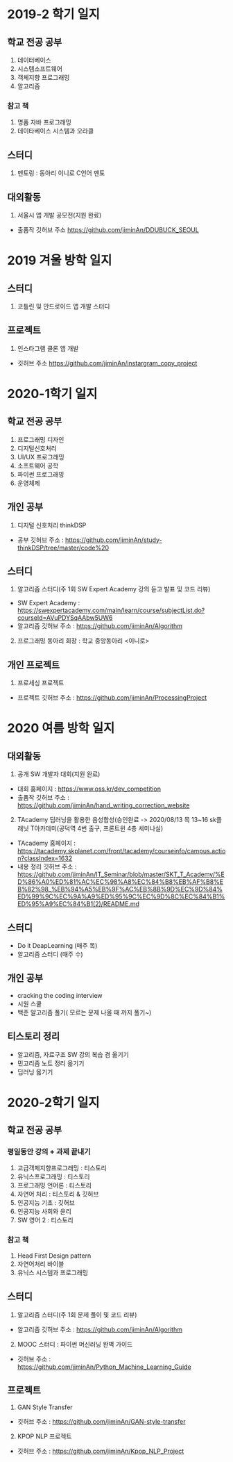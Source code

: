 # 2019-2 학기 일지

## 학교 전공 공부
1. 데이터베이스
2. 시스템소프트웨어
3. 객체지향 프로그래밍
4. 알고리즘

### 참고 책
1. 명품 자바 프로그래밍
2. 데이타베이스 시스템과 오라클

## 스터디
1. 멘토링 : 동아리 이니로 C언어 멘토

## 대외활동
1. 서울시 앱 개발 공모전(지원 완료)
- 출품작 깃허브 주소 <https://github.com/jiminAn/DDUBUCK_SEOUL>

# 2019 겨울 방학 일지
## 스터디
1. 코틀린 및 안드로이드 앱 개발 스터디

## 프로젝트
1. 인스타그램 클론 앱 개발
- 깃허브 주소 <https://github.com/jiminAn/instargram_copy_project>

# 2020-1학기 일지

## 학교 전공 공부
1. 프로그래밍 디자인
2. 디지털신호처리
3. UI/UX 프로그래밍
4. 소프트웨어 공학
5. 파이썬 프로그래밍
6. 운영체제

## 개인 공부
1. 디지털 신호처리 thinkDSP
- 공부 깃허브 주소 : <https://github.com/jiminAn/study-thinkDSP/tree/master/code%20>

## 스터디
1. 알고리즘 스터디(주 1회 SW Expert Academy 강의 듣고 발표 및 코드 리뷰)
- SW Expert Academy : <https://swexpertacademy.com/main/learn/course/subjectList.do?courseId=AVuPDYSqAAbw5UW6>
- 알고리즘 깃허브 주소 : <https://github.com/jiminAn/Algorithm>
2. 프로그래밍 동아리 회장 : 학교 중앙동아리 <이니로>

## 개인 프로젝트
1. 프로세싱 프로젝트
- 프로젝트 깃허브 주소 : <https://github.com/jiminAn/ProcessingProject>

# 2020 여름 방학 일지

## 대외활동
1. 공개 SW 개발자 대회(지원 완료)  
- 대회 홈페이지 : <https://www.oss.kr/dev_competition> 
- 출품작 깃허브 주소 : <https://github.com/jiminAn/hand_writing_correction_website>
2. TAcademy 딥러닝을 활용한 음성합성(승인완료 -> 2020/08/13 목 13~16 sk플래닛 T아카데미(공덕역 4번 출구, 프론트윈 4층 세미나실)  
- TAcademy 홈페이지 : <https://tacademy.skplanet.com/front/tacademy/courseinfo/campus.action?classIndex=1632>
- 내용 정리 깃허브 주소 : <https://github.com/jiminAn/IT_Seminar/blob/master/SKT_T_Academy/%ED%86%A0%ED%81%AC%EC%98%A8%EC%84%B8%EB%AF%B8%EB%82%98_%EB%94%A5%EB%9F%AC%EB%8B%9D%EC%9D%84%ED%99%9C%EC%9A%A9%ED%95%9C%EC%9D%8C%EC%84%B1%ED%95%A9%EC%84%B1(2)/README.md>

## 스터디
- Do it DeapLearning (매주 목)
- 알고리즘 스터디 (매주 수)

## 개인 공부
- cracking the coding interview
- 시원 스쿨
- 백준 알고리즘 풀기( 모르는 문제 나올 때 까지 풀기~)

## 티스토리 정리
- 알고리즘, 자료구조 SW 강의 복습 겸 옮기기
- 민고리즘 노트 정리 옮기기
- 딥러닝 옮기기

# 2020-2학기 일지

## 학교 전공 공부
### 평일동안 강의 + 과제 끝내기  
1. 고급객체지향프로그래밍 : 티스토리
2. 유닉스프로그래밍 : 티스토리
3. 프로그래밍 언어론 : 티스토리
4. 자연어 처리 : 티스토리 & 깃허브 
5. 인공지능 기초 : 깃허브
6. 인공지능 사회와 윤리
7. SW 영어 2 : 티스토리

### 참고 책
1. Head First Design pattern
2. 자연어처리 바이블
3. 유닉스 시스템과 프로그래밍

## 스터디
1. 알고리즘 스터디(주 1회 문제 풀이 및 코드 리뷰)
- 알고리즘 깃허브 주소 : <https://github.com/jiminAn/Algorithm>
2. MOOC 스터디 : 파이썬 머신러닝 완벽 가이드
- 깃허브 주소 : <https://github.com/jiminAn/Python_Machine_Learning_Guide>

## 프로젝트
1. GAN Style Transfer 
- 깃허브 주소 : <https://github.com/jiminAn/GAN-style-transfer>
2. KPOP NLP 프로젝트
- 깃허브 주소 : <https://github.com/jiminAn/Kpop_NLP_Project>
